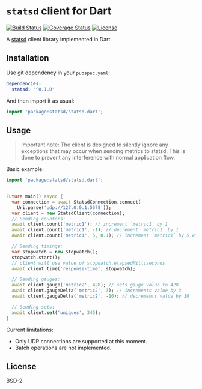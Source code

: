 # `statsd` client for Dart

[![Build Status](https://img.shields.io/travis-ci/pulyaevskiy/dart-statsd.svg?branch=master&style=flat-square)](https://travis-ci.org/pulyaevskiy/dart-statsd)
[![Coverage Status](https://img.shields.io/coveralls/pulyaevskiy/dart-statsd.svg?branch=master&style=flat-square)](https://coveralls.io/github/pulyaevskiy/dart-statsd?branch=master)
[![License](https://img.shields.io/badge/license-BSD--2-blue.svg?style=flat-square)](https://raw.githubusercontent.com/pulyaevskiy/dart-statsd/master/LICENSE)


A [statsd](https://github.com/etsy/statsd) client library implemented in Dart.

## Installation

Use git dependency in your `pubspec.yaml`:

```yaml
dependencies:
  statsd: "^0.1.0"
```

And then import it as usual:

```dart
import 'package:statsd/statsd.dart';
```

## Usage

> Important note: The client is designed to silently ignore any exceptions
> that may occur when sending metrics to statsd. This is done to prevent any
> interference with normal application flow.

Basic example:

```dart
import 'package:statsd/statsd.dart';


Future main() async {
  var connection = await StatsdConnection.connect(
    Uri.parse('udp://127.0.0.1:5678'));
  var client = new StatsdClient(connection);
  // Sending counters:
  await client.count('metric1'); // increment `metric1` by 1
  await client.count('metric1', -1); // decrement `metric1` by 1
  await client.count('metric1', 5, 0.1); // increment `metric1` by 5 with 0.1 sample rate

  // Sending timings:
  var stopwatch = new Stopwatch();
  stopwatch.start();
  // client will use value of stopwatch.elapsedMilliseconds
  await client.time('response-time', stopwatch);

  // Sending gauges:
  await client.gauge('metric2', 428); // sets gauge value to 428
  await client.gaugeDelta('metric2', 3); // increments value by 3
  await client.gaugeDelta('metric2', -10); // decrements value by 10

  // Sending sets:
  await client.set('uniques', 345);
}
```

Current limitations:

* Only UDP connections are supported at this moment.
* Batch operations are not implemented.

## License

BSD-2
